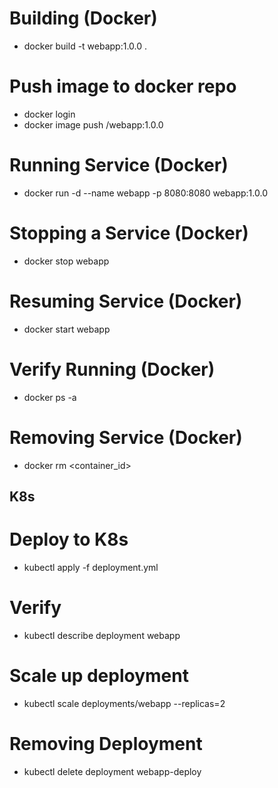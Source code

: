 # Building (Docker)
- docker build -t webapp:1.0.0 .

# Push image to docker repo
- docker login
- docker image push <YourDockerID>/webapp:1.0.0

# Running Service (Docker)
- docker run -d --name webapp -p 8080:8080 webapp:1.0.0

# Stopping a Service (Docker)
- docker stop webapp

# Resuming Service (Docker)
- docker start webapp

# Verify Running (Docker)
- docker ps -a

# Removing Service (Docker)
- docker rm <container_id>

## K8s ##

# Deploy to K8s
- kubectl apply -f deployment.yml

# Verify
- kubectl describe deployment webapp

# Scale up deployment
- kubectl scale deployments/webapp --replicas=2

# Removing Deployment
- kubectl delete deployment webapp-deploy